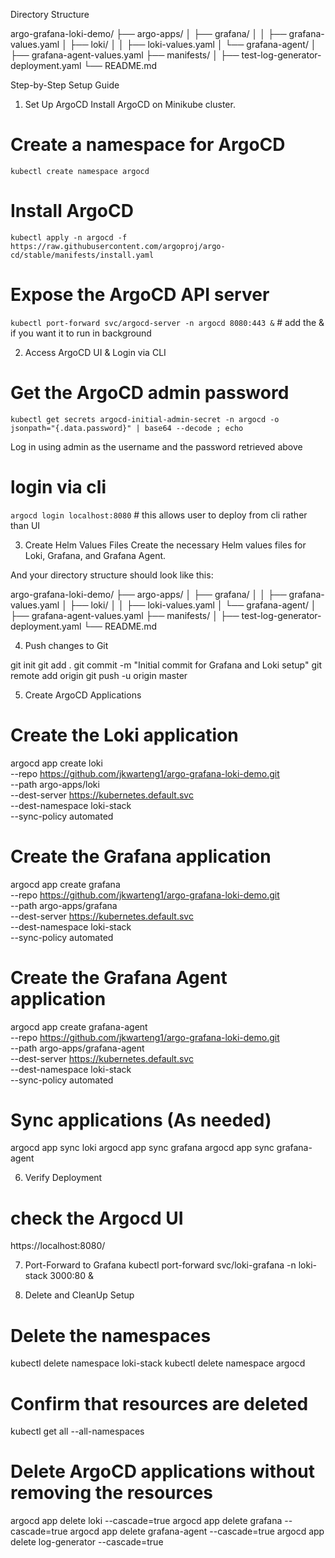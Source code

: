 Directory Structure

argo-grafana-loki-demo/
├── argo-apps/
│   ├── grafana/
│   │   ├── grafana-values.yaml
│   ├── loki/
│   │   ├── loki-values.yaml
│   └── grafana-agent/
│       ├── grafana-agent-values.yaml
├── manifests/
│   ├── test-log-generator-deployment.yaml
└── README.md

Step-by-Step Setup Guide

1. Set Up ArgoCD
Install ArgoCD on Minikube cluster.

# Create a namespace for ArgoCD
`kubectl create namespace argocd`

# Install ArgoCD
`kubectl apply -n argocd -f https://raw.githubusercontent.com/argoproj/argo-cd/stable/manifests/install.yaml`

# Expose the ArgoCD API server
`kubectl port-forward svc/argocd-server -n argocd 8080:443 &` # add the & if you want it to run in background


2. Access ArgoCD UI & Login via CLI

# Get the ArgoCD admin password
`kubectl get secrets argocd-initial-admin-secret -n argocd -o jsonpath="{.data.password}" | base64 --decode ; echo`

Log in using admin as the username and the password retrieved above

# login via cli 
`argocd login localhost:8080` # this allows user to deploy from cli rather than UI

3. Create Helm Values Files
Create the necessary Helm values files for Loki, Grafana, and Grafana Agent. 

And your directory structure should look like this:

argo-grafana-loki-demo/
├── argo-apps/
│   ├── grafana/
│   │   ├── grafana-values.yaml
│   ├── loki/
│   │   ├── loki-values.yaml
│   └── grafana-agent/
│       ├── grafana-agent-values.yaml
├── manifests/
│   ├── test-log-generator-deployment.yaml
└── README.md

4. Push changes to Git

git init
git add .
git commit -m "Initial commit for Grafana and Loki setup"
git remote add origin <your-repo-url>
git push -u origin master

5. Create ArgoCD Applications

# Create the Loki application
argocd app create loki \
    --repo https://github.com/jkwarteng1/argo-grafana-loki-demo.git \
    --path argo-apps/loki \
    --dest-server https://kubernetes.default.svc \
    --dest-namespace loki-stack \
    --sync-policy automated

# Create the Grafana application
argocd app create grafana \
    --repo https://github.com/jkwarteng1/argo-grafana-loki-demo.git \
    --path argo-apps/grafana \
    --dest-server https://kubernetes.default.svc \
    --dest-namespace loki-stack \
    --sync-policy automated

# Create the Grafana Agent application
argocd app create grafana-agent \
    --repo https://github.com/jkwarteng1/argo-grafana-loki-demo.git \
    --path argo-apps/grafana-agent \
    --dest-server https://kubernetes.default.svc \
    --dest-namespace loki-stack \
    --sync-policy automated

# Sync applications (As needed)
argocd app sync loki
argocd app sync grafana
argocd app sync grafana-agent

6. Verify Deployment 
# check the Argocd UI

https://localhost:8080/

7. Port-Forward to Grafana
kubectl port-forward svc/loki-grafana -n loki-stack 3000:80 & 

8. Delete and CleanUp Setup 

# Delete the namespaces
kubectl delete namespace loki-stack
kubectl delete namespace argocd

# Confirm that resources are deleted
kubectl get all --all-namespaces

# Delete ArgoCD applications without removing the resources
argocd app delete loki --cascade=true
argocd app delete grafana --cascade=true
argocd app delete grafana-agent --cascade=true
argocd app delete log-generator --cascade=true 